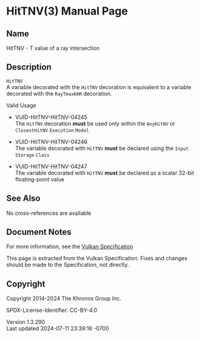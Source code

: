 # HitTNV(3) Manual Page

## Name

HitTNV - T value of a ray intersection



## <a href="#_description" class="anchor"></a>Description

`HitTNV`  
A variable decorated with the `HitTNV` decoration is equivalent to a
variable decorated with the `RayTmaxKHR` decoration.

Valid Usage

- <a href="#VUID-HitTNV-HitTNV-04245" id="VUID-HitTNV-HitTNV-04245"></a>
  VUID-HitTNV-HitTNV-04245  
  The `HitTNV` decoration **must** be used only within the `AnyHitNV` or
  `ClosestHitNV` `Execution` `Model`

- <a href="#VUID-HitTNV-HitTNV-04246" id="VUID-HitTNV-HitTNV-04246"></a>
  VUID-HitTNV-HitTNV-04246  
  The variable decorated with `HitTNV` **must** be declared using the
  `Input` `Storage` `Class`

- <a href="#VUID-HitTNV-HitTNV-04247" id="VUID-HitTNV-HitTNV-04247"></a>
  VUID-HitTNV-HitTNV-04247  
  The variable decorated with `HitTNV` **must** be declared as a scalar
  32-bit floating-point value

## <a href="#_see_also" class="anchor"></a>See Also

No cross-references are available

## <a href="#_document_notes" class="anchor"></a>Document Notes

For more information, see the <a
href="https://registry.khronos.org/vulkan/specs/1.3-extensions/html/vkspec.html#HitTNV"
target="_blank" rel="noopener">Vulkan Specification</a>

This page is extracted from the Vulkan Specification. Fixes and changes
should be made to the Specification, not directly.

## <a href="#_copyright" class="anchor"></a>Copyright

Copyright 2014-2024 The Khronos Group Inc.

SPDX-License-Identifier: CC-BY-4.0

Version 1.3.290  
Last updated 2024-07-11 23:39:16 -0700
